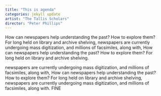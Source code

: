 ```yaml
---
title: "This is agenda"
categories: jekyll update
artist: "The Tallis Scholars"
director: "Peter Phillips"
---
```


How can newspapers help understanding the past? How to explore them? For long held on library and archive shelving, newspapers are currently undergoing mass digitization, and millions of facsimiles, along with, How can newspapers help understanding the past? How to explore them? For long held on library and archive shelving.

newspapers are currently undergoing mass digitization, and millions of facsimiles, along with, How can newspapers help understanding the past? How to explore them? For long held on library and archive shelving, newspapers are currently undergoing mass digitization, and millions of facsimiles, along with. FINE